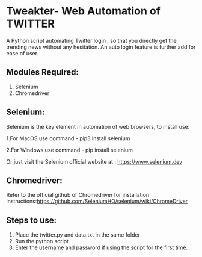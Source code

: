 # Tweakter- Web Automation of TWITTER
A Python script automating Twitter login , so that you directly get the trending news without any hesitation. An auto login feature is further add for ease of user.

## Modules Required:
1. Selenium 
2. Chromedriver

## Selenium:
Selenium is the key element in automation of web browsers, to install use:

1.For MacOS use command - pip3 install selenium

2.For Windows use command - pip install selenium

Or just visit the Selenium official website at : https://www.selenium.dev

## Chromedriver:
Refer to the official github of Chromedriver for installation instructions:https://github.com/SeleniumHQ/selenium/wiki/ChromeDriver

## Steps to use:
1. Place the twitter.py and data.txt in the same folder
2. Run the python script 
3. Enter the username and password if using the script for the first time.
